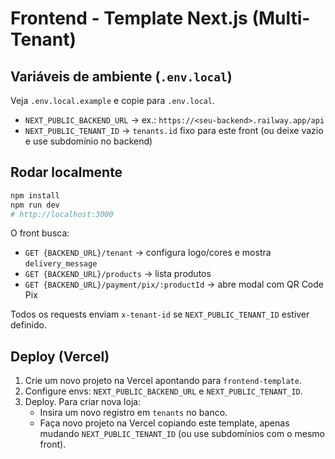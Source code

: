 # Frontend - Template Next.js (Multi-Tenant)

## Variáveis de ambiente (`.env.local`)
Veja `.env.local.example` e copie para `.env.local`.
- `NEXT_PUBLIC_BACKEND_URL` → ex.: `https://<seu-backend>.railway.app/api`
- `NEXT_PUBLIC_TENANT_ID` → `tenants.id` fixo para este front (ou deixe vazio e use subdomínio no backend)

## Rodar localmente
```bash
npm install
npm run dev
# http://localhost:3000
```

O front busca:
- `GET {BACKEND_URL}/tenant` → configura logo/cores e mostra `delivery_message`
- `GET {BACKEND_URL}/products` → lista produtos
- `GET {BACKEND_URL}/payment/pix/:productId` → abre modal com QR Code Pix

Todos os requests enviam `x-tenant-id` se `NEXT_PUBLIC_TENANT_ID` estiver definido.

## Deploy (Vercel)
1. Crie um novo projeto na Vercel apontando para `frontend-template`.
2. Configure envs: `NEXT_PUBLIC_BACKEND_URL` e `NEXT_PUBLIC_TENANT_ID`.
3. Deploy. Para criar nova loja:
   - Insira um novo registro em `tenants` no banco.
   - Faça novo projeto na Vercel copiando este template, apenas mudando `NEXT_PUBLIC_TENANT_ID` (ou use subdomínios com o mesmo front).
